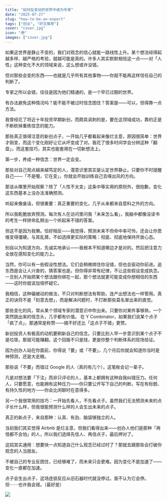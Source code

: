 ```yaml
---
title: "如何在变动的世界中成为专家"
date: "2025-07-27"
slug: "how-to-be-an-expert"
tags: ["创业", "好文推荐"]
cover: "cover.jpg"
icon: "😎"
images: ["cover.jpg"]
---
```

如果这世界是静止不变的，我们对观念的信心就能一路线性上升。某个想法经得起越多样、越严格的考验，就越可能是真的。许多人其实默默相信这一点——对「人性」这种变化不大的领域来说，这么想或许没错。



但对那些会变的东西——也就是几乎所有其他事物——你就不能再这样信任自己的判断了。



专家之所以会错，往往是因为他们精通的，是一个早已过期的世界。



有办法避免这种情况吗？能不能不被过时信念困住？答案是——可以，但得靠一点方法。



我曾经花了将近十年投资早期新创，而颇具讽刺的是，要在这领域成功，靠的正是不断砍掉重练信念的能力。



那些真正值得注意的新创点子，一开始几乎都看起来像烂主意，原因很简单：世界才刚变，而这个变化刚好让它从坏变成了对。我花了很多时间学会分辨这种「翻盘」，而这套技巧，其实也能套用在一切新想法上。



第一步，养成一种信念：世界一定会变。



那些对自己观点越来越笃定的人，潜意识里其实是认定世界静止。只要你不时提醒自己——「不是喔，它在变」，你就会开始训练自己去嗅出风的方向。



那该从哪里开始观察？除了「人性不太变」这条中等实用的原则外，很抱歉，变化这东西基本上没办法准确预测。



听起来像废话，但很重要：真正重要的变化，几乎从来都来自意料之外的方向。



所以我乾脆放弃预测。每次有人在访问里问我「未来怎么看」，我脑中都像没读书的考生一样拼命乱掰出一个听起来不错的答案。



但这不是因为我懒。恰好相反——我觉得，预测未来不但命中率可怜，还会让你思维变得僵硬。与其乱猜，不如选择更实际的策略：彻底、彻底地保持开放心态。



别自以为知道方向，先诚实地承认——我根本不知道哪边才是对的。然后把注意力全放在感知变化的能力上。



当然，你可以有一些假设性想法。它们会稍微绑住你没错，但也会驱动你前进。追东西是会让人兴奋的，猜答案也是。但你得非常有纪律，不让这些假设变成执念。
一旦别人开始把某个想法跟你绑在一起，那个想法就更可能变成你想相信的东西——这时你就该加倍怀疑它。



我相信，这种偏被动的做法，不只对判断想法有帮助，连产出想法也一样管用。真正的诀窍不是「刻意去想」，而是解决问题时，不打断那些莫名冒出来的直觉。



那些变化的风，常从某个领域专家的潜意识中吹出来。只要你对某件事够熟，一个突然跳出来的怪念头，几乎都有价值。
在 Y Combinator，如果我们说某个点子「疯了点」，那通常是称赞——搞不好还比「这点子不错」更赞。



新创投资人有极高的动机要刷新自己的信念。只要比别人早一步意识到某个点子不是垃圾，那就可能赚翻。这个回报不只是钱，更是你整个判断体系的现场验证。



因为创办人站在你面前，你得说「要」或「不要」，几个月后你就会知道你当时是神预测，还是大走眼。



那些说「不要」而错过 Google 的人（真的有几个），这笔帐会记一辈子。



凡是对想法要「下注」而非只评论的人，基本上都拥有这种自我纠错压力。任何人，只要愿意，也能拥有这种压力——你只要公开写下自己的判断。写在有标题、有持久性的地方——你会比闲聊时在意得多。



另一个我很常用的技巧：一开始先看人，不先看点子。虽然我们无法预测未来的点子长什么样，但我很能预测什么样的人会生出未来的点子。



真正的新点子，来自那种：认真、有劲、脑袋够独立的人。



当初我们其实觉得 Airbnb 是烂主意，但我们看得出来——创办人他们是那种「再怪都不会怕」的人，所以我们选择先信人、再信点子，最后押对了。



这招其实通用：想要快一点知道自己什么观念已经过时了？那就去跟那些会打破你观念的人当朋友。



不被自己的专业反困住，已经够难了，而未来只会更难。因为变化不是加速了——变化一直都在加速。



点子会生出点子，这场连锁反应从旧石器时代就没停过。我不认为它会停。
但⋯⋯也许我会错。（最好是）




![](https://prod-files-secure.s3.us-west-2.amazonaws.com/112d0858-5090-4d34-a606-b75eb8d65fd2/46476355-9cf3-4e99-9b7a-3531bc426380/1000202064.png?X-Amz-Algorithm=AWS4-HMAC-SHA256&X-Amz-Content-Sha256=UNSIGNED-PAYLOAD&X-Amz-Credential=ASIAZI2LB466QBT7EEBN%2F20250729%2Fus-west-2%2Fs3%2Faws4_request&X-Amz-Date=20250729T191825Z&X-Amz-Expires=3600&X-Amz-Security-Token=IQoJb3JpZ2luX2VjEIP%2F%2F%2F%2F%2F%2F%2F%2F%2F%2FwEaCXVzLXdlc3QtMiJIMEYCIQC99cpkUThGQeoHerpF5QPu9wwKjbbV6Uhl7OYnN4gYPAIhAPjZijglXUyWrFvJ%2FAwA0e8NFJ%2Fj39aSA1BznZ1OdP2sKogECKz%2F%2F%2F%2F%2F%2F%2F%2F%2F%2FwEQABoMNjM3NDIzMTgzODA1IgyU6FdQjwmhzVLc00Iq3AOkmv2ETjXnm9O3HgL0eOLgp9zah8VfFLJBrtbre%2BEjIQenQ8rv%2BFE9up3UWFqZM5ZuWwWorcvm6byxZUz%2FWIc7NlSPI0SMhCZUzKlWSwcgOrSLJix2C14eXX2yHYaPLTKdIdB8lrDduJDBePfSQmW3%2BiHOuZ%2BnAiInohgWfyHbpMJ%2Bt93MLT3D41%2Fx6WX%2BQynpWDoj9gGpBBkuFZswv0K8%2BMYgXF%2FRfpvciVFNgM4ZkFRBif1cYouV0C6hFvHlPLsoOD2Ol6uvtYRTolggkpGxDOkZ6uVYYsEZHEqAoXy%2FMJ5FtHZ4y4RBW0UbmSP1RkccJByhMfqt6A1pifiD1Z5NBQUT%2BSYmnuA4TU18oC5H7hzfTrprAwuf%2BFJpnavXvPGgiqjUMnFpfdLfcapB3l38S2mTHaVGIoo%2FzuiI1Kcit%2FdnqXekT%2F%2BwlKfRAMv8JwideMAr00qo5WnLLxGjHDtv1BVdd0wik4ZThpQ2xhqfrZvNoTwa6f2OKXXTagb8L0IuN96LXIgcQ2bnREswzi0KEDwzTXqqHjJhDG3AtWGCyu5GMaceiq5NvvVG1xTP0cPhvpE8TWVpgW1CaGpOhYLlbXycxqxw8%2Bmw%2B8TdCeeqi6RsXmuZ5DtN7TB%2FnzDju6TEBjqkAQgQ%2FRc135Fy7BdzCsg8PNtLB1ZWTT1uWNoHoPPscQe1ZTOV%2FgQwqNfWo22yrMW%2BJUYnhkX7jK2AIlQyDu2065pbhkzT1Q%2BdeoazgsYdGnRKAm9tFj2W4eg5MmH4W0XiKBu%2BSJGZA1rJWMmKP0PwcCi%2F3%2FAIHAegzEXS4mm8san%2FBPbVEGMa2dpN0Rkjp30rkLszsgK3JWE0YAckf0vtgzKsNlFY&X-Amz-Signature=09d4f530a9cde7e154b4e205621edf4f892a83578bf17f447a656824fc6e87dc&X-Amz-SignedHeaders=host&x-amz-checksum-mode=ENABLED&x-id=GetObject)

